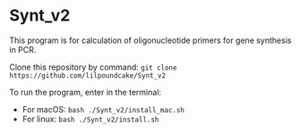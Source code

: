 # Synt_v2

This program is for calculation of oligonucleotide primers for gene synthesis in PCR. 

Clone this repository by command: `git clone https://github.com/lilpoundcake/Synt_v2`

To run the program, enter in the terminal:
- For macOS: 
`bash ./Synt_v2/install_mac.sh`
- For linux: 
`bash ./Synt_v2/install.sh`
